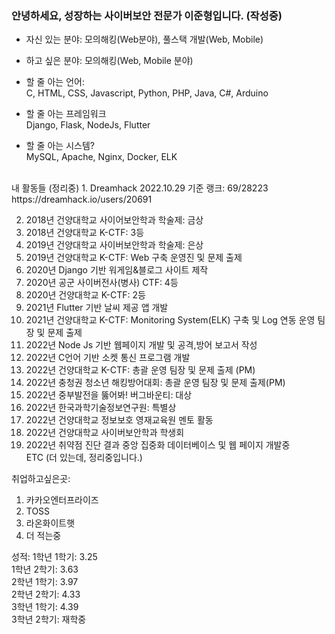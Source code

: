 ### 안녕하세요, 성장하는 사이버보안 전문가 이준형입니다. (작성중)
- 자신 있는 분야: 모의해킹(Web분야), 풀스택 개발(Web, Mobile)
- 하고 싶은 분야: 모의해킹(Web, Mobile 분야) 

- 할 줄 아는 언어:<br>
C, HTML, CSS, Javascript, Python, PHP, Java, C#, Arduino
- 할 줄 아는 프레임워크<br>
Django, Flask, NodeJs, Flutter
- 할 줄 아는 시스템?<br>
MySQL, Apache, Nginx, Docker, ELK
<br>
내 활동들 (정리중)
1. Dreamhack 2022.10.29 기준 랭크: 69/28223<br>
https://dreamhack.io/users/20691

2. 2018년 건양대학교 사이어보안학과 학술제: 금상
3. 2018년 건양대학교 K-CTF: 3등
4. 2019년 건양대학교 사이버보안학과 학술제: 은상
5. 2019년 건양대학교 K-CTF: Web 구축 운영진 및 문제 출제
6. 2020년 Django 기반 워게임&블로그 사이트 제작
7. 2020년 공군 사이버전사(병사) CTF: 4등
8. 2020년 건양대학교 K-CTF: 2등
9. 2021년 Flutter 기반 날씨 제공 앱 개발
10. 2021년 건양대학교 K-CTF: Monitoring System(ELK) 구축 및 Log 연동 운영 팀장 및 문제 출제
11. 2022년 Node Js 기반 웹페이지 개발 및 공격,방어 보고서 작성
12. 2022년 C언어 기반 소켓 통신 프로그램 개발
13. 2022년 건양대학교 K-CTF: 총괄 운영 팀장 및 문제 출제 (PM)
14. 2022년 충청권 청소년 해킹방어대회: 총괄 운영 팀장 및 문제 출제(PM)
15. 2022년 중부발전을 뚫어봐! 버그바운티: 대상
16. 2022년 한국과학기술정보연구원: 특별상
17. 2022년 건양대학교 정보보호 영재교육원 멘토 활동
18. 2022년 건양대학교 사이버보안학과 학생회
19. 2022년 취약점 진단 결과 중앙 집중화 데이터베이스 및 웹 페이지 개발중<br>
ETC (더 있는데, 정리중입니다.)

취업하고싶은곳:
1. 카카오엔터프라이즈
2. TOSS
3. 라온화이트햇
4. 더 적는중

성적:
1학년 1학기: 3.25<br>
1학년 2학기: 3.63<br>
2학년 1학기: 3.97<br>
2학년 2학기: 4.33<br>
3학년 1학기: 4.39<br>
3학년 2학기: 재학중<br>



<!--
**with-developer/with-developer** is a ✨ _special_ ✨ repository because its `README.md` (this file) appears on your GitHub profile.

Here are some ideas to get you started:

- 🔭 I’m currently working on ...
- 🌱 I’m currently learning ...
- 👯 I’m looking to collaborate on ...
- 🤔 I’m looking for help with ...
- 💬 Ask me about ...
- 📫 How to reach me: ...
- 😄 Pronouns: ...
- ⚡ Fun fact: ...
-->
